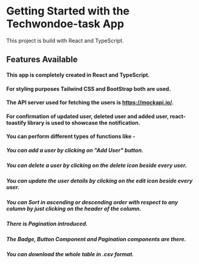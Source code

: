 # Getting Started with the Techwondoe-task App

This project is build with React and TypeScript.

## Features Available

#### This app is completely created in React and TypeScript.
#### For styling purposes Tailwind CSS and BootStrap both are used.
#### The API server used for fetching the users is https://mockapi.io/.
#### For confirmation of updated user, deleted user and added user, react-toastify library is used to showcase the notification.
#### You can perform different types of functions like -
##### You can add a user by clicking on "Add User" button.
##### You can delete a user by clicking on the delete icon beside every user.
##### You can update the user details by clicking on the edit icon beside every user.
##### You can Sort in ascending or descending order with respect to any column by just clicking on the header of the column.
##### There is Pagination introduced.
##### The Badge, Button Component and Pagination components are there.
##### You can download the whole table in .csv format.



